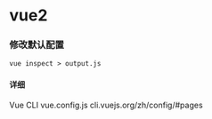 # vue2

### 修改默认配置
```
vue inspect > output.js
```
#### 详细
Vue CLI
vue.config.js
cli.vuejs.org/zh/config/#pages